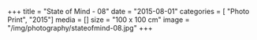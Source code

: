 +++
title = "State of Mind - 08"
date = "2015-08-01"
categories = [ "Photo Print", "2015"]
media = []
size = "100 x 100 cm"
image = "/img/photography/stateofmind-08.jpg"
+++
